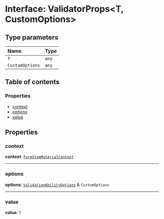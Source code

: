 # Interface: ValidatorProps\<T, CustomOptions>

## Type parameters

| Name | Type |
| :------ | :------ |
| `T` | `any` |
| `CustomOptions` | `any` |

## Table of contents

### Properties

* [context](/en/auto-docs/form-core/interfaces/ValidatorProps.md#context)
* [options](/en/auto-docs/form-core/interfaces/ValidatorProps.md#options)
* [value](/en/auto-docs/form-core/interfaces/ValidatorProps.md#value)

## Properties

### context

**context**: [`FormItemMaterialContext`](/en/auto-docs/form-core/interfaces/FormItemMaterialContext.md)

***

### options

**options**: [`ValidationAbilityOptions`](/en/auto-docs/form-core/interfaces/ValidationAbilityOptions.md) & `CustomOptions`

***

### value

**value**: `T`
